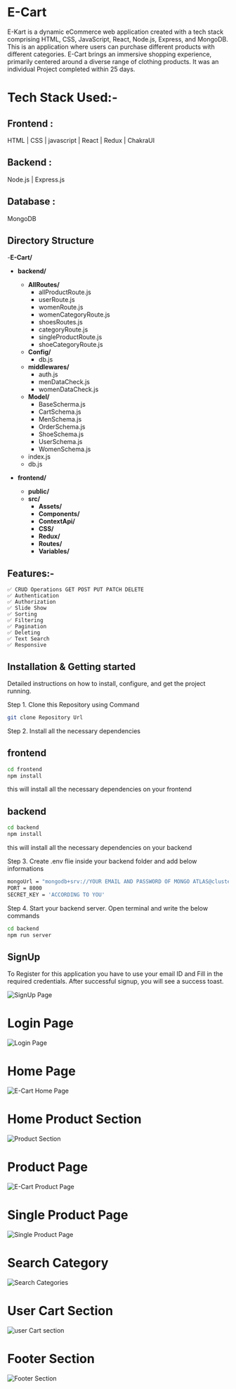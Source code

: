 # E-Cart


E-Kart is a dynamic eCommerce web application created with a tech stack comprising HTML, CSS, JavaScript, React, Node.js, Express, and MongoDB. This is an application where users can purchase different products with different categories. E-Cart brings an immersive shopping experience, primarily centered around a diverse range of clothing products. It was an individual Project completed within 25 days.

# Tech Stack Used:-
## Frontend : 
HTML | CSS | javascript | React | Redux | ChakraUI 

## Backend : 
Node.js | Express.js 

## Database : 
MongoDB 

## Directory Structure

-**E-Cart/**
- **backend/**
   - **AllRoutes/**
      - allProductRoute.js
      - userRoute.js
     - womenRoute.js
     - womenCategoryRoute.js
     - shoesRoutes.js
     - categoryRoute.js
     - singleProductRoute.js
     - shoeCategoryRoute.js
   - **Config/**
      - db.js
   - **middlewares/**
      - auth.js
      - menDataCheck.js
      - womenDataCheck.js
   - **Model/**
     - BaseScherma.js
     - CartSchema.js
     - MenSchema.js
     - OrderSchema.js
     - ShoeSchema.js
     - UserSchema.js
     - WomenSchema.js
   - index.js
   - db.js

- **frontend/**
   - **public/**
   - **src/**
      - **Assets/**
      - **Components/**
      - **ContextApi/**
      - **CSS/**
      - **Redux/**
      - **Routes/**
      - **Variables/**

## Features:-
```
✅ CRUD Operations GET POST PUT PATCH DELETE
✅ Authentication
✅ Authorization
✅ Slide Show 
✅ Sorting
✅ Filtering
✅ Pagination
✅ Deleting
✅ Text Search
✅ Responsive
```

## Installation & Getting started
Detailed instructions on how to install, configure, and get the project running.

Step 1. Clone this Repository using Command
```bash
git clone Repository Url
```

Step 2. Install all the necessary dependencies

## frontend
```bash
cd frontend
npm install
```
this will install all the necessary dependencies on your frontend

## backend
```bash
cd backend
npm install
```
this will install all the necessary dependencies on your backend

Step 3. Create .env flie inside your backend folder and add below informations
```bash
mongoUrl = "mongodb+srv://YOUR EMAIL AND PASSWORD OF MONGO ATLAS@cluster0.nnesbwa.mongodb.net/?retryWrites=true&w=majority"
PORT = 8000
SECRET_KEY = 'ACCORDING TO YOU'

```
Step 4. Start your backend server. Open terminal and write the below commands
```bash
cd backend
npm run server

```

## SignUp 

To Register for this application you have to use your email ID and Fill in the required credentials. After successful signup, you will see a success toast.


![SignUp Page](https://github.com/ParmeshwarMurmu/E-Cart/assets/121368970/fa4e882c-34be-4dda-b663-9c08167c6c6e)


# Login Page
![Login Page](https://github.com/ParmeshwarMurmu/E-Cart/assets/121368970/24c98ada-68ef-4516-a05a-2e820dd41230)

# Home Page
![E-Cart Home Page](https://github.com/ParmeshwarMurmu/E-Cart/assets/121368970/224f24ff-c1a6-46b8-994c-9caf643db428)

# Home Product Section
![Product Section](https://github.com/ParmeshwarMurmu/E-Cart/assets/121368970/1cd3148d-c739-47b3-b916-853b1a17066e)


# Product Page
![E-Cart Product Page](https://github.com/ParmeshwarMurmu/E-Cart/assets/121368970/34b1effe-9a6a-4309-85e9-43c538417fa4)


# Single Product Page
![Single Product Page](https://github.com/ParmeshwarMurmu/E-Cart/assets/121368970/bf9c0f76-beec-4aa5-a21f-2b0e39a96f28)

# Search Category
![Search Categories](https://github.com/ParmeshwarMurmu/E-Cart/assets/121368970/3ca383d6-cf46-4518-90bc-b9f5cb2d20ee)



# User Cart Section
![user Cart section](https://github.com/ParmeshwarMurmu/E-Cart/assets/121368970/b319832e-2e2d-4b06-a1ce-ab9a1cdf95a0)



# Footer Section
![Footer Section](https://github.com/ParmeshwarMurmu/E-Cart/assets/121368970/57921292-250e-4279-bd5e-a4fac464817b)



